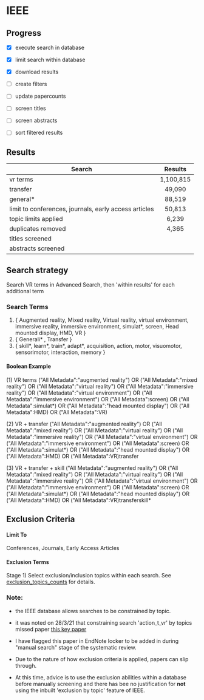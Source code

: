 # IEEE

## Progress
- [x] execute search in database
- [x] limit search within database
- [x] download results
- [ ] create filters
- [ ] update papercounts
- [ ] screen titles
- [ ] screen abstracts
- [ ] sort filtered results


## Results

| Search   |     Results   |
|----------|:-------------:|
| vr terms | 1,100,815 |
| transfer | 49,090 |
| general*  | 88,519 |
| limit to conferences, journals, early access articles | 50,813 |
| topic limits applied | 6,239 |
| duplicates removed  | 4,365 |
| titles screened |  |
| abstracts screened |  |


## Search strategy
Search VR terms in Advanced Search, then 'within results' for each additional term

### Search Terms
1. { Augmented reality, Mixed reality, Virtual reality, virtual environment, immersive reality, immersive environment, simulat*, screen, Head mounted display, HMD, VR }
2. { Generali* , Transfer }
3. { skill*, learn*,  train*, adapt*, acquisition, action, motor, visuomotor, sensorimotor,  interaction, memory }

#### Boolean Example
(1) VR terms
("All Metadata":"augmented reality") OR ("All Metadata":"mixed reality") OR ("All Metadata":"virtual reality") OR ("All Metadata":"immersive reality") OR ("All Metadata":"virtual environment") OR ("All Metadata":"immersive environment") OR ("All Metadata":screen) OR ("All Metadata":simulat*) OR ("All Metadata":"head mounted display") OR ("All Metadata":HMD) OR ("All Metadata":VR)

(2) VR + transfer
("All Metadata":"augmented reality") OR ("All Metadata":"mixed reality") OR ("All Metadata":"virtual reality") OR ("All Metadata":"immersive reality") OR ("All Metadata":"virtual environment") OR ("All Metadata":"immersive environment") OR ("All Metadata":screen) OR ("All Metadata":simulat*) OR ("All Metadata":"head mounted display") OR ("All Metadata":HMD) OR ("All Metadata":VR)transfer

(3) VR + transfer + skill
("All Metadata":"augmented reality") OR ("All Metadata":"mixed reality") OR ("All Metadata":"virtual reality") OR ("All Metadata":"immersive reality") OR ("All Metadata":"virtual environment") OR ("All Metadata":"immersive environment") OR ("All Metadata":screen) OR ("All Metadata":simulat*) OR ("All Metadata":"head mounted display") OR ("All Metadata":HMD) OR ("All Metadata":VR)transferskill*


## Exclusion Criteria

#### Limit To
Conferences, Journals, Early Access Articles


#### Exclusion Terms
Stage 1)
Select exclusion/inclusion topics within each search.
See [exclusion_topics_counts](exclusion_topics_counts.csv) for details.


### Note:
- the IEEE database allows searches to be constrained by topic.
- it was noted on 28/3/21 that constraining search 'action_t_vr' by topics missed paper [this key paper][20b28581]
- I have flagged this paper in EndNote locker to be added in during "manual search" stage of the systematic review.
- Due to the nature of how exclusion criteria is applied, papers can slip through.
- At this time, advice is to use the exclusion abilities within a database before manually screening and there has bee no justification for **not** using the inbuilt 'exclusion by topic' feature of IEEE.

  [20b28581]: https://doi.org/10.1109/ROMAN.2005.1513829 "Augmented reality for skill transfer in assembly task"
